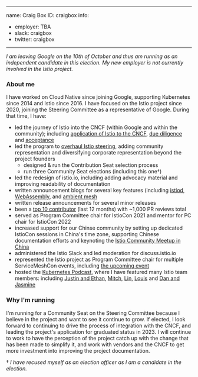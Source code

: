 -------------------------------------------------------------
name: Craig Box
ID: craigbox
info:
  - employer: TBA
  - slack: craigbox
  - twitter: craigbox
-------------------------------------------------------------

_I am leaving Google on the 10th of October and thus am running as an independent candidate in this election.  My new employer is not currently involved in the Istio project._

### About me

I have worked on Cloud Native since joining Google, supporting Kubernetes since 2014 and Istio since 2016. I have focused on the Istio project since 2020, joining the Steering Committee as a representative of Google.  During that time, I have:

- led the journey of Istio into the CNCF (within Google and within the community); including [application of Istio to the CNCF](https://istio.io/latest/blog/2022/istio-has-applied-to-join-the-cncf/), [due diligence](https://docs.google.com/document/d/1cQiigR5WHQHvo_krUXO6uEaGSB2dWNRkR0cHCAoF5QA/edit#) and [acceptance](https://istio.io/latest/blog/2022/istio-accepted-into-cncf/)
- led the program to [overhaul Istio steering](https://istio.io/latest/blog/2020/steering-changes/), adding community representation and diversifying corporate representation beyond the project founders
  - designed & run the Contribution Seat selection process
  - run three Community Seat elections (including this one<super>†</super>)
- led the redesign of istio.io, including adding advocacy material and improving readability of documentation
- written announcement blogs for several key features (including [istiod](https://istio.io/latest/blog/2020/istiod/), [WebAssembly](https://istio.io/latest/blog/2020/wasm-announce/), and [ambient mesh](https://istio.io/latest/blog/2022/introducing-ambient-mesh/)
- written release announcements for several minor releases
- been a [top 10 contributor](https://istio.teststats.cncf.io/d/9/developer-activity-counts-by-repository-group-table?orgId=1&var-period_name=Last%20year&var-metric=contributions&var-repogroup_name=All&var-country_name=All) (last 12 months) with ~1,000 PR reviews total
- served as Program Committee chair for IstioCon 2021 and mentor for PC chair for IstioCon 2022
- increased support for our Chinse community by setting up dedicated IstioCon sessions in China's time zone, supporting Chinese documentation efforts and keynoting the [Istio Community Meetup in China](https://istio.io/latest/blog/2021/istio-community-meetup-china/)
- administered the Istio Slack and led moderation for discuss.istio.io
- represented the Istio project as Program Committee chair for multiple ServiceMeshCon events, including [the upcoming event](https://servicemeshconna22.sched.com/)
- hosted the [Kubernetes Podcast](https://kubernetespodcast.com/), where I have featured many Istio team members: including [Justin and Ethan](https://kubernetespodcast.com/episode/189-ambient-mesh/), [Mitch](https://kubernetespodcast.com/episode/177-istiocon/), [Lin](https://kubernetespodcast.com/episode/086-invention-ibm-istio/), [Louis](https://kubernetespodcast.com/episode/058-istio-1.2/) and [Dan and Jasmine](https://kubernetespodcast.com/episode/015-istio/)

### Why I'm running

I'm running for a Community Seat on the Steering Committee because I believe in the project and want to see it continue to grow.  If elected, I look forward to continuing to drive the process of integration with the CNCF, and leading the project's application for graduated status in 2023.  I will continue to work to have the perception of the project catch up with the change that has been made to simplify it, and work with vendors and the CNCF to get more investment into improving the project documentation.

† _I have recused myself as an election officer as I am a candidate in the election._
